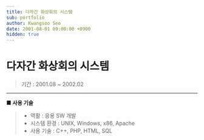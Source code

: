 ```yaml
---
title: 다자간 화상회의 시스템
sub: portfolio
author: Kwangsoo Seo
date: 2001-08-01 09:00:00 +0900
hidden: true
---
```


# 다자간 화상회의 시스템
> 기간 : 2001.08 ~ 2002.02

---

**■ 사용 기술**

>  * 역활 : 응용 SW 개발
>  * 시스템 환경 : UNIX, Windows, x86, Apache
>  * 사용 기술 : C++, PHP, HTML, SQL
